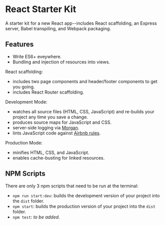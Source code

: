 # React Starter Kit
A starter kit for a new React app--includes React scaffolding, an Express server, Babel transpiling, and Webpack packaging.

## Features
- Write ES6+ eveywhere.
- Bundling and injection of resources into views.

React scaffolding:
- includes two page components and header/footer components to get you going.
- includes React Router scaffolding.

Development Mode:
- watches all source files (HTML, CSS, JavaScript) and re-builds your project any time you save a change.
- produces source maps for JavaScript and CSS.
- server-side logging via [Morgan](https://github.com/expressjs/morgan).
- lints JavaScript code against [Airbnb rules](https://github.com/airbnb/javascript/tree/master/packages/eslint-config-airbnb).

Production Mode:
- minifies HTML, CSS, and JavaScript.
- enables cache-busting for linked resources.

## NPM Scripts
There are only 3 npm scripts that need to be run at the terminal:
- ``npm run start:dev``: builds the development version of your project into the ``dist`` folder.
- ``npm start``: builds the production version of your project into the ``dist`` folder.
- ``npm test``: *to be added*.